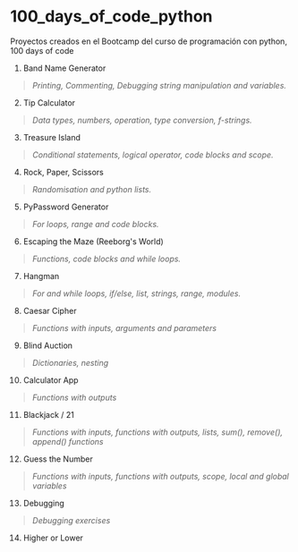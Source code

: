 # 100_days_of_code_python
Proyectos creados en el Bootcamp del curso de programación con python, 100 days of code

1. Band Name Generator
> *Printing, Commenting, Debugging string manipulation and variables.*

2. Tip Calculator
> *Data types, numbers, operation, type conversion, f-strings.*

3. Treasure Island
>*Conditional statements, logical operator, code blocks and scope.*

4. Rock, Paper, Scissors
>*Randomisation and python lists.*

5. PyPassword Generator
>*For loops, range and code blocks.*

6. Escaping the Maze (Reeborg's World)
> *Functions, code blocks and while loops.*

7. Hangman
> *For and while loops, if/else, list, strings, range, modules.*

8. Caesar Cipher
> *Functions with inputs, arguments and parameters*

9. Blind Auction
> *Dictionaries, nesting*

10. Calculator App
> *Functions with outputs*

11. Blackjack / 21
> *Functions with inputs, functions with outputs, lists, sum(), remove(), append() functions*

12. Guess the Number
> *Functions with inputs, functions with outputs, scope, local and global variables*

13. Debugging
> *Debugging exercises*

14. Higher or Lower